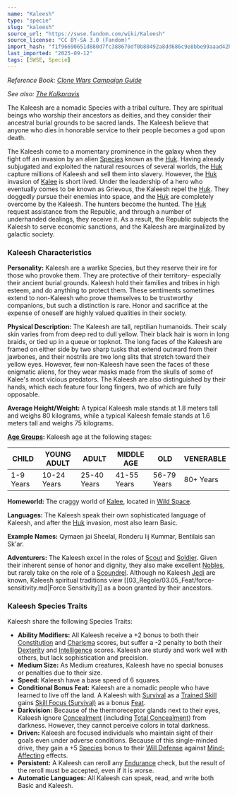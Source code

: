 ```yaml
---
name: "Kaleesh"
type: "specie"
slug: "kaleesh"
source_url: "https://swse.fandom.com/wiki/Kaleesh"
source_license: "CC BY-SA 3.0 (Fandom)"
import_hash: "f1f96690651d880d7fc388670df0b80492a8dd686c9e8bbe99aaad42bbe84191"
last_imported: "2025-09-12"
tags: [SWSE, Specie]
---
```

*Reference Book: [Clone Wars Campaign Guide](https://swse.fandom.com/wiki/Star_Wars_Saga_Edition_Clone_Wars_Campaign_Guide)*

*See also: [The Kolkpravis](https://swse.fandom.com/wiki/The_Kolkpravis)*

The Kaleesh are a nomadic Species with a tribal culture. They are spiritual beings who worship their ancestors as deities, and they consider their ancestral burial grounds to be sacred lands. The Kaleesh believe that anyone who dies in honorable service to their people becomes a god upon death.

The Kaleesh come to a momentary prominence in the galaxy when they fight off an invasion by an alien [Species](https://swse.fandom.com/wiki/Species) known as the [Huk](https://swse.fandom.com/wiki/Huk). Having already subjugated and exploited the natural resources of several worlds, the [Huk](https://swse.fandom.com/wiki/Huk) capture millions of Kaleesh and sell them into slavery. However, the [Huk](https://swse.fandom.com/wiki/Huk) invasion of [Kalee](https://swse.fandom.com/wiki/Kalee) is short lived. Under the leadership of a hero who eventually comes to be known as Grievous, the Kaleesh repel the [Huk](https://swse.fandom.com/wiki/Huk). They doggedly pursue their enemies into space, and the [Huk](https://swse.fandom.com/wiki/Huk) are completely overcome by the Kaleesh. The hunters become the hunted. The [Huk](https://swse.fandom.com/wiki/Huk) request assistance from the Republic, and through a number of underhanded dealings, they receive it. As a result, the Republic subjects the Kaleesh to serve economic sanctions, and the Kaleesh are marginalized by galactic society.

### Kaleesh Characteristics

**Personality:** Kaleesh are a warlike Species, but they reserve their ire for those who provoke them. They are protective of their territory- especially their ancient burial grounds. Kaleesh hold their families and tribes in high esteem, and do anything to protect them. These sentiments sometimes extend to non-Kaleesh who prove themselves to be trustworthy companions, but such a distinction is rare. Honor and sacrifice at the expense of oneself are highly valued qualities in their society.

**Physical Description:** The Kaleesh are tall, reptilian humanoids. Their scaly skin varies from from deep red to dull yellow. Their black hair is worn in long braids, or tied up in a queue or topknot. The long faces of the Kaleesh are framed on either side by two sharp tusks that extend outward from their jawbones, and their nostrils are two long slits that stretch toward their yellow eyes. However, few non-Kaleesh have seen the faces of these enigmatic aliens, for they wear masks made from the skulls of some of Kalee's most vicious predators. The Kaleesh are also distinguished by their hands, which each feature four long fingers, two of which are fully opposable.

**Average Height/Weight:** A typical Kaleesh male stands at 1.8 meters tall and weighs 80 kilograms, while a typical Kaleesh female stands at 1.6 meters tall and weighs 75 kilograms.

**[Age Groups](https://swse.fandom.com/wiki/Age_Groups):** Kaleesh age at the following stages:

| CHILD | YOUNG ADULT | ADULT | MIDDLE AGE | OLD | VENERABLE |
| --- | --- | --- | --- | --- | --- |
| 1-9 Years | 10-24 Years | 25-40 Years | 41-55 Years | 56-79 Years | 80+ Years |

**Homeworld:** The craggy world of [Kalee](https://swse.fandom.com/wiki/Kalee), located in [Wild Space](https://swse.fandom.com/wiki/Wild_Space).

**Languages:** The Kaleesh speak their own sophisticated language of Kaleesh, and after the [Huk](https://swse.fandom.com/wiki/Huk) invasion, most also learn Basic.

**Example Names:** Qymaen jai Sheelal, Ronderu lij Kummar, Bentilais san Sk'ar.

**Adventurers:** The Kaleesh excel in the roles of [Scout](https://swse.fandom.com/wiki/Scout) and [Soldier](https://swse.fandom.com/wiki/Soldier). Given their inherent sense of honor and dignity, they also make excellent [Nobles](https://swse.fandom.com/wiki/Nobles), but rarely take on the role of a [Scoundrel](https://swse.fandom.com/wiki/Scoundrel). Although no Kaleesh [Jedi](https://swse.fandom.com/wiki/Jedi) are known, Kaleesh spiritual traditions view [[03_Regole/03.05_Feat/force-sensitivity.md|Force Sensitivity]] as a boon granted by their ancestors.

### Kaleesh Species Traits
Kaleesh share the following Species Traits:

- **Ability Modifiers:** All Kaleesh receive a +2 bonus to both their [Constitution](https://swse.fandom.com/wiki/Constitution) and [Charisma](https://swse.fandom.com/wiki/Charisma) scores, but suffer a -2 penalty to both their [Dexterity](https://swse.fandom.com/wiki/Dexterity) and [Intelligence](https://swse.fandom.com/wiki/Intelligence) scores. Kaleesh are sturdy and work well with others, but lack sophistication and precision.
- **Medium Size:** As Medium creatures, Kaleesh have no special bonuses or penalties due to their size.
- **Speed:** Kaleesh have a base speed of 6 squares.
- **Conditional Bonus Feat:** Kaleesh are a nomadic people who have learned to live off the land. A Kaleesh with [Survival](https://swse.fandom.com/wiki/Survival) as a [Trained Skill](https://swse.fandom.com/wiki/Trained_Skill) gains [Skill Focus (Survival)](https://swse.fandom.com/wiki/Skill_Focus_(Survival)) as a bonus [Feat](https://swse.fandom.com/wiki/Feat).
- **Darkvision:** Because of the thermoreceptor glands next to their eyes, Kaleesh ignore [Concealment](https://swse.fandom.com/wiki/Concealment) (including [Total Concealment](https://swse.fandom.com/wiki/Total_Concealment)) from darkness. However, they cannot perceive colors in total darkness.
- **Driven:** Kaleesh are focused individuals who maintain sight of their goals even under adverse conditions. Because of this single-minded drive, they gain a +5 [Species](https://swse.fandom.com/wiki/Species) bonus to their [Will Defense](https://swse.fandom.com/wiki/Will_Defense) against [Mind-Affecting](https://swse.fandom.com/wiki/Mind-Affecting) effects.
- **Persistent:** A Kaleesh can reroll any [Endurance](https://swse.fandom.com/wiki/Endurance) check, but the result of the reroll must be accepted, even if it is worse.
- **Automatic Languages:** All Kaleesh can speak, read, and write both Basic and Kaleesh.